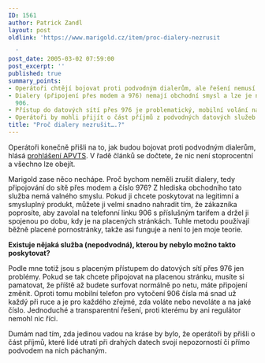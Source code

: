 ```yaml
---
ID: 1561
author: Patrick Zandl
layout: post
oldlink: 'https://www.marigold.cz/item/proc-dialery-nezrusit

  '
post_date: 2005-03-02 07:59:00
post_excerpt: ''
published: true
summary_points:
- Operátoři chtějí bojovat proti podvodným dialerům, ale řešení nemusí být stoprocentní.
- Dialery (připojení přes modem a 976) nemají obchodní smysl a lze je nahradit linkou
  906.
- Přístup do datových sítí přes 976 je problematický, mobilní volání na 906 je transparentnější.
- Operátoři by mohli přijít o část příjmů z podvodných datových služeb.
title: "Proč dialery nezrušit….?"
---
```


<p>Operátoři konečně přišli na to, jak budou bojovat proti podvodným dialerům, hlásá <a href="http://www.apvts.cz/novinky.php?dokument_id=321">prohlášení APVTS</a>. V řadě článků se dočtete, že nic není stoprocentní a všechno lze obejít. </p>

<p>Marigold zase něco nechápe. Proč bychom neměli zrušit dialery, tedy připojování do sítě přes modem a číslo 976? Z hlediska obchodního tato služba nemá valného smyslu. Pokud ji chcete poskytovat na legitimní a smysluplný produkt,  můžete ji velmi snadno nahradit tím, že zákazníka poprosíte, aby zavolal na telefonní linku 906 s příslušným tarifem a držel ji spojenou po dobu, kdy je na placených stránkách. Tuhle metodu používají běžně placené pornostránky, takže asi funguje a není to jen moje teorie. </p>

<p><b>Existuje nějaká služba (nepodvodná), kterou by nebylo možno takto poskytovat? </b></p>

<p>Podle mne totiž jsou s placeným přístupem do datových sítí přes 976 jen problémy. Pokud se tak chcete připojovat na placenou stránku, musíte si pamatovat, že příště až budete surfovat normálně po netu, máte připojení změnit. Oproti tomu mobilní telefon pro vytočení 906 čísla má snad už každý při ruce a je pro každého zřejmé, zda voláte nebo nevoláte a na jaké číslo. Jednoduché a transparentní řešení, proti kterému by ani regulátor nemohl nic říci. </p>

<p>Dumám nad tím, zda jedinou vadou na kráse by bylo, že operátoři by přišli o část příjmů, které lidé utratí při drahých datech svojí nepozorností či přímo podvodem na nich páchaným.
</p>